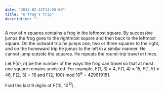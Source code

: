 ```yaml
---
date: "2013-02-23T13:00:00"
title: "A frog's trip"
description: ""
---
```


<p>A row of <var>n</var> squares contains a frog in the leftmost square. By successive jumps the frog goes to the rightmost square and then back to the leftmost square. On the outward trip he jumps one, two or three squares to the right, and on the homeward trip he jumps to the left in a similar manner. He cannot jump outside the squares. He repeats the round-trip travel <var>m</var> times.</p>
<p>Let F(<var>m</var>, <var>n</var>) be the number of the ways the frog can travel so that at most one square remains unvisited.
For example, F(1, 3) = 4, F(1, 4) = 15, F(1, 5) = 46, F(2, 3) = 16 and F(2, 100) mod 10<sup>9</sup> = 429619151.</p>
<p>Find the last 9 digits of F(10, 10<sup>12</sup>).</p>

